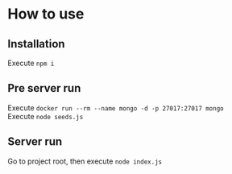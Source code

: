 # How to use
## Installation
Execute `npm i`

## Pre server run
Execute `docker run --rm --name mongo -d -p 27017:27017 mongo`<br/>
Execute `node seeds.js`

## Server run
Go to project root, then execute `node index.js`